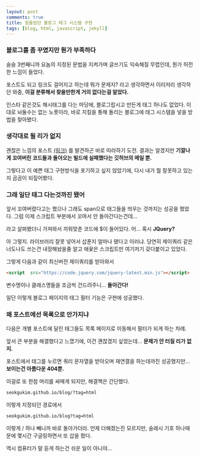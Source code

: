 ```yaml
---
layout: post
comments: true
title: 힘들었던 블로그 태그 시스템 구현
tags: [blog, html, javascript, jekyll]
---
```

### 블로그를 좀 꾸몄지만 뭔가 부족하다

슬슬 3번째니까 요놈의 지정된 문법을 지켜가며 글쓰기도 익숙해질 무렵인데, 
뭔가 허전한 느낌이 들었다.

포스트도 되고 링크도 걸어지고 하는데 뭐가 문제지?
라고 생각하면서 이리저리 생각하던 와중, **이걸 분류해서 찾을만한게 거의 없다는걸 알았다.**

인스타 같은것도 해시태그를 다는 마당에, 블로그랍시고 만든게 태그 하나도 없었다.
이대로 놔둘수는 없는 노릇이라, 바로 지킬을 통해 돌리는 블로그에 태그 시스템을 넣을 방법을 찾아봤다.

### 생각대로 될 리가 없지

괜찮은 느낌의 포스트 [(링크)](https://wormwlrm.github.io/2019/09/22/How-to-add-tags-on-Jekyll.html) 를 발견하곤 바로 따라하기 도전.
결과는 알겠지만 **기깔나게 꼬여버린 코드들과 돌아오는 빌드에 실패했다는 깃허브의 메일 뿐.**

그렇다고 이 예쁜 태그 구현방식을 포기하고 싶지 않았기에, 다시 내가 뭘 잘못하고 있는지 곰곰이 되짚어봤다.

### 그래 일단 태그 다는것까진 됐어

앞서 꼬여버렸다고는 했으나 그래도 span으로 태그들을 띄우는 것까지는 성공을 했었다.
그럼 이제 스크립트 부분에서 꼬여서 안 돌아간다는건데...

라고 살펴봤더니 가져와서 끼워맞춘 코드에 $이 들어있다.
어... 혹시 **JQuery?**

아 그렇지. 라이브러리 잘못 넣어서 삽푼지 얼마나 됐다고 이러냐.
당연히 제이쿼리 같은 너도나도 쓰는건 내장해놨을줄 알고 애꿎은 스크립트만 여기저기 갖다붙이고 있었다.

그렇게 다음과 같이 최신버전 제이쿼리를 받아와서

```html
<script  src="https://code.jquery.com/jquery-latest.min.js"></script>
```

변수명이나 클래스명들을 조금씩 건드려주니...
**돌아간다!**

일단 이렇게 블로그 페이지의 태그 필터 기능은 구현에 성공했다.

### 왜 포스트에선 목록으로 안가지냐

다음은 개별 포스트에 달린 태그들도 목록 페이지로 이동해서 필터가 되게 하는 차례.

앞서 큰 부분을 해결했다고 느꼈기에, 이건 괜찮겠지 싶었는데...
**문제가 안 터질 리가 없지.**

포스트에서 태그를 누르면 쿼리 문자열을 받아오며 재연결을 하는데까진 성공했지만...
**보이는건 아름다운 404뿐.**

이걸로 또 한참 머리를 싸매게 되지만, 해결책은 간단했다.

```html 
seokgukim.github.io/blog/?tag=html
```
이렇게 지정되던 경로에서

```html
seokgukim.github.io/blog?tag=html
```

이렇게 / 하나 빼니까 바로 돌아가더라.
언제 더해졌는진 모르지만, 슬래시 기호 하나때문에 몇시간 구글링하면서 또 삽을 펐다.

역시 컴퓨터가 말 듣게 하는건 쉬운 일이 아니야...
